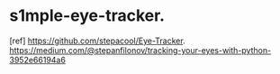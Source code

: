 # s1mple-eye-tracker.   
[ref] https://github.com/stepacool/Eye-Tracker.  
https://medium.com/@stepanfilonov/tracking-your-eyes-with-python-3952e66194a6

